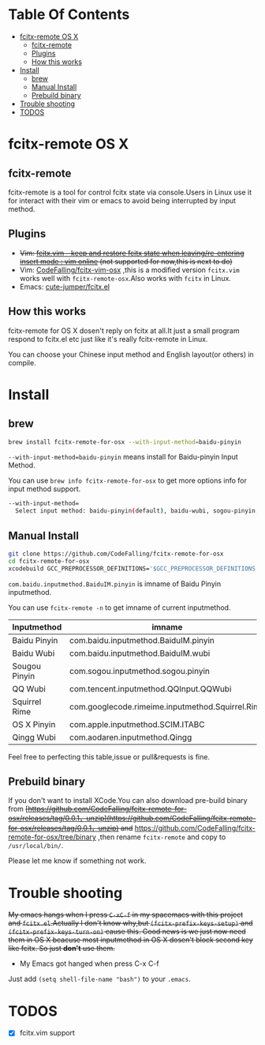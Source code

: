 Table Of Contents
====================================================================

<!-- START doctoc generated TOC please keep comment here to allow auto update -->
<!-- DON'T EDIT THIS SECTION, INSTEAD RE-RUN doctoc TO UPDATE -->


- [fcitx-remote OS X](#fcitx-remote-os-x)
  - [fcitx-remote](#fcitx-remote)
  - [Plugins](#plugins)
  - [How this works](#how-this-works)
- [Install](#install)
  - [brew](#brew)
  - [Manual Install](#manual-install)
  - [Prebuild binary](#prebuild-binary)
- [Trouble shooting](#trouble-shooting)
- [TODOS](#todos)

<!-- END doctoc generated TOC please keep comment here to allow auto update -->

fcitx-remote OS X
=================

fcitx-remote
------------

fcitx-remote is a tool for control fcitx state via console.Users in
Linux use it for interact with their vim or emacs to avoid being
interrupted by input method.

Plugins
-------

-   ~~Vim: [fcitx.vim - keep and restore fcitx state when
    leaving/re-entering insert mode : vim
    online](http://www.vim.org/scripts/script.php?script_id=3764) (not
    supported for now,this is next to do)~~
-   Vim:
    [CodeFalling/fcitx-vim-osx](https://github.com/CodeFalling/fcitx-vim-osx)
    ,this is a modified version `fcitx.vim` works well with
    `fcitx-remote-osx`.Also works with `fcitx` in Linux.
-   Emacs:
    [cute-jumper/fcitx.el](https://github.com/cute-jumper/fcitx.el)

How this works
--------------

fcitx-remote for OS X dosen't reply on fcitx at all.It just a small
program respond to fcitx.el etc just like it's really fcitx-remote in
Linux.

You can choose your Chinese input method and English layout(or others)
in compile.

Install
=======

brew
----

```bash
brew install fcitx-remote-for-osx --with-input-method=baidu-pinyin
```

`--with-input-method=baidu-pinyin` means install for Baidu-pinyin Input
Method.

You can use `brew info fcitx-remote-for-osx` to get more options info
for input method support.

```bash
--with-input-method=
  Select input method: baidu-pinyin(default), baidu-wubi, sogou-pinyin, qq-wubi, squirrel-rime, osx-pinyin
```

Manual Install
--------------

```bash
git clone https://github.com/CodeFalling/fcitx-remote-for-osx
cd fcitx-remote-for-osx
xcodebuild GCC_PREPROCESSOR_DEFINITIONS='$GCC_PREPROCESSOR_DEFINITIONS CHINNESE_KEYBOARD_LAYOUT=@\"com.baidu.inputmethod.BaiduIM.pinyin\"' install
```

`com.baidu.inputmethod.BaiduIM.pinyin` is imname of Baidu Pinyin
inputmethod.

You can use `fcitx-remote -n` to get imname of current inputmethod.

Inputmethod   | imname
------------- | --------------------------------------------------
Baidu Pinyin  | com.baidu.inputmethod.BaiduIM.pinyin
Baidu Wubi    | com.baidu.inputmethod.BaiduIM.wubi
Sougou Pinyin | com.sogou.inputmethod.sogou.pinyin
QQ Wubi       | com.tencent.inputmethod.QQInput.QQWubi
Squirrel Rime | com.googlecode.rimeime.inputmethod.Squirrel.Rime
OS X Pinyin   | com.apple.inputmethod.SCIM.ITABC
Qingg Wubi    | com.aodaren.inputmethod.Qingg

Feel free to perfecting this table,issue or pull&requests is fine.

Prebuild binary
---------------

If you don't want to install XCode.You can also download pre-build
binary from
~~[https://github.com/CodeFalling/fcitx-remote-for-osx/releases/tag/0.0.1，unzip](https://github.com/CodeFalling/fcitx-remote-for-osx/releases/tag/0.0.1，unzip)
and~~ <https://github.com/CodeFalling/fcitx-remote-for-osx/tree/binary>
,then rename `fcitx-remote` and copy to `/usr/local/bin/`.

Please let me know if something not work.

Trouble shooting
================

~~My emacs hangs when I press `C-xC-f` in my spacemacs with this project
and `fcitx.el`.Actually I don't know why,but `(fcitx-prefix-keys-setup)`
and `(fcitx-prefix-keys-turn-on)` cause this. Good news is we just now
need them in OS X beacuse most inputmethod in OS X dosen't block second
key like fcitx. So just **don't** use them.~~

-   My Emacs got hanged when press C-x C-f

Just add `(setq shell-file-name "bash")` to your `.emacs`.

TODOS
=====

- [X] fcitx.vim support
